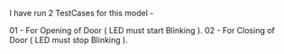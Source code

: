 I have run 2 TestCases for this model -

01 - For Opening of Door ( LED must start Blinking ).
02 - For Closing of Door ( LED must stop Blinking ).

